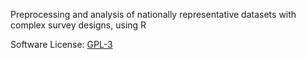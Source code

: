 Preprocessing and analysis of nationally representative datasets with complex survey designs, using R 

Software License: [GPL-3](http://www.gnu.org/licenses/gpl.html)